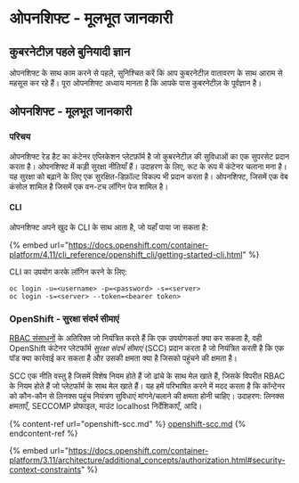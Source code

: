 # ओपनशिफ्ट - मूलभूत जानकारी

## कुबरनेटीज़ पहले **बुनियादी ज्ञान** <a href="#a94e" id="a94e"></a>

ओपनशिफ्ट के साथ काम करने से पहले, सुनिश्चित करें कि आप कुबरनेटीज़ वातावरण के साथ आराम से महसूस कर रहे हैं। पूरा ओपनशिफ्ट अध्याय मानता है कि आपके पास कुबरनेटीज़ के पूर्वज्ञान है।

## ओपनशिफ्ट - मूलभूत जानकारी

### परिचय

ओपनशिफ्ट रेड हैट का कंटेनर एप्लिकेशन प्लेटफ़ॉर्म है जो कुबरनेटीज़ की सुविधाओं का एक सुपरसेट प्रदान करता है। ओपनशिफ्ट में कड़ी सुरक्षा नीतियाँ हैं। उदाहरण के लिए, रूट के रूप में कंटेनर चलाना मना है। यह सुरक्षा को बढ़ाने के लिए एक सुरक्षित-डिफ़ॉल्ट विकल्प भी प्रदान करता है। ओपनशिफ्ट, जिसमें एक वेब कंसोल शामिल है जिसमें एक वन-टच लॉगिन पेज शामिल है।

#### CLI

ओपनशिफ्ट अपने खुद के CLI के साथ आता है, जो यहाँ पाया जा सकता है:

{% embed url="https://docs.openshift.com/container-platform/4.11/cli_reference/openshift_cli/getting-started-cli.html" %}

CLI का उपयोग करके लॉगिन करने के लिए:
```
oc login -u=<username> -p=<password> -s=<server>
oc login -s=<server> --token=<bearer token>
```
### &#x20;<a href="#a94e" id="a94e"></a>

### **OpenShift - सुरक्षा संदर्भ सीमाएं** <a href="#a94e" id="a94e"></a>

[RBAC संसाधनों](https://docs.openshift.com/container-platform/3.11/architecture/additional\_concepts/authorization.html#architecture-additional-concepts-authorization) के अतिरिक्त जो नियंत्रित करते हैं कि एक उपयोगकर्ता क्या कर सकता है, वही OpenShift कंटेनर प्लेटफॉर्म _सुरक्षा संदर्भ सीमाएं_ (SCC) प्रदान करता है जो नियंत्रित करती है कि एक पॉड क्या कार्रवाई कर सकता है और उसकी क्षमता क्या है जिसको पहुंचने की क्षमता है।

SCC एक नीति वस्तु है जिसमें विशेष नियम होते हैं जो ढांचे के साथ मेल खाते हैं, जिसके विपरीत RBAC के नियम होते हैं जो प्लेटफॉर्म के साथ मेल खाते हैं। यह हमें परिभाषित करने में मदद करता है कि कॉन्टेनर को कौन-कौन से लिनक्स पहुंच नियंत्रण सुविधाएं मांगने/चलाने की क्षमता होनी चाहिए। उदाहरण: लिनक्स क्षमताएँ, SECCOMP प्रोफाइल, माउंट localhost निर्देशिकाएँ, आदि।

{% content-ref url="openshift-scc.md" %}
[openshift-scc.md](openshift-scc.md)
{% endcontent-ref %}

{% embed url="https://docs.openshift.com/container-platform/3.11/architecture/additional_concepts/authorization.html#security-context-constraints" %}
